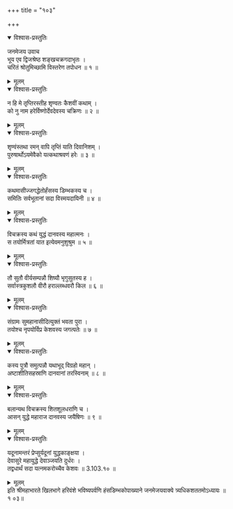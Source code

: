 +++
title = "१०३"

+++

<details open><summary>विश्वास-प्रस्तुतिः</summary>

जनमेजय उवाच  
भूय एव द्विजश्रेष्ठ शङ्खचक्रगदाभृतः ।  
चरितं श्रोतुमिच्छामि विस्तरेण तपोधन ॥ १ ॥
</details>

<details><summary>मूलम्</summary>

जनमेजय उवाच  
भूय एव द्विजश्रेष्ठ शङ्खचक्रगदाभृतः ।  
चरितं श्रोतुमिच्छामि विस्तरेण तपोधन ॥ १ ॥
</details>

<details open><summary>विश्वास-प्रस्तुतिः</summary>

न हि मे तृप्तिरस्तीह शृण्वतः कैशवीं कथाम् ।  
को नु नाम हरेर्विष्णोर्देवदेवस्य चक्रिणः ॥ २ ॥
</details>

<details><summary>मूलम्</summary>

न हि मे तृप्तिरस्तीह शृण्वतः कैशवीं कथाम् ।  
को नु नाम हरेर्विष्णोर्देवदेवस्य चक्रिणः ॥ २ ॥
</details>

<details open><summary>विश्वास-प्रस्तुतिः</summary>

शृण्वंस्तथा रमन् वापि तृप्तिं याति दिवानिशम् ।  
पुरुषार्थोऽयमेवैको यत्कथाश्रवणं हरेः ॥ ३ ॥
</details>

<details><summary>मूलम्</summary>

शृण्वंस्तथा रमन् वापि तृप्तिं याति दिवानिशम् ।  
पुरुषार्थोऽयमेवैको यत्कथाश्रवणं हरेः ॥ ३ ॥
</details>

<details open><summary>विश्वास-प्रस्तुतिः</summary>

कथमासीज्जगद्धेतोर्हंसस्य डिम्भकस्य च ।  
समितिः सर्वभूतानां सदा विस्मयदायिनी ॥ ४ ॥
</details>

<details><summary>मूलम्</summary>

कथमासीज्जगद्धेतोर्हंसस्य डिम्भकस्य च ।  
समितिः सर्वभूतानां सदा विस्मयदायिनी ॥ ४ ॥
</details>

<details open><summary>विश्वास-प्रस्तुतिः</summary>

विचक्रस्य कथं युद्धं दानवस्य महात्मनः ।  
स तयोर्मित्रतां यात इत्येवमनुशुश्रुम ॥ ५ ॥
</details>

<details><summary>मूलम्</summary>

विचक्रस्य कथं युद्धं दानवस्य महात्मनः ।  
स तयोर्मित्रतां यात इत्येवमनुशुश्रुम ॥ ५ ॥
</details>

<details open><summary>विश्वास-प्रस्तुतिः</summary>

तौ सुतौ वीर्यसम्पन्नौ शिष्यौ भृगुसुतस्य ह ।  
सर्वास्त्रकुशलौ वीरौ हराल्लब्धवरौ किल ॥ ६ ॥
</details>

<details><summary>मूलम्</summary>

तौ सुतौ वीर्यसम्पन्नौ शिष्यौ भृगुसुतस्य ह ।  
सर्वास्त्रकुशलौ वीरौ हराल्लब्धवरौ किल ॥ ६ ॥
</details>

<details open><summary>विश्वास-प्रस्तुतिः</summary>

संग्रामः सुमहानासीदित्युक्तं भवता पुरा ।  
तयोश्च नृपयोर्विप्र केशवस्य जगत्पतेः ॥ ७ ॥
</details>

<details><summary>मूलम्</summary>

संग्रामः सुमहानासीदित्युक्तं भवता पुरा ।  
तयोश्च नृपयोर्विप्र केशवस्य जगत्पतेः ॥ ७ ॥
</details>

<details open><summary>विश्वास-प्रस्तुतिः</summary>

कस्य पुत्रौ समुत्पन्नौ यथाभूद् विग्रहो महान् ।  
अष्टाशीतिसहस्राणि दानवानां तरस्विनाम् ॥ ८ ॥
</details>

<details><summary>मूलम्</summary>

कस्य पुत्रौ समुत्पन्नौ यथाभूद् विग्रहो महान् ।  
अष्टाशीतिसहस्राणि दानवानां तरस्विनाम् ॥ ८ ॥
</details>

<details open><summary>विश्वास-प्रस्तुतिः</summary>

बलान्यथ विचक्रस्य शितशूलधराणि च ।  
आसन् युद्धे महाराज दानवस्य जयैषिणः ॥ ९ ॥
</details>

<details><summary>मूलम्</summary>

बलान्यथ विचक्रस्य शितशूलधराणि च ।  
आसन् युद्धे महाराज दानवस्य जयैषिणः ॥ ९ ॥
</details>

<details open><summary>विश्वास-प्रस्तुतिः</summary>

यदूनामन्तरं प्रेप्सुर्यदूनां युद्धकाङ्क्षया ।  
देवासुरे महायुद्धे देवाञ्जयति दुर्धरः ।  
तद्वधार्थं सदा यत्नमकरोच्चैव केशवः ॥ 3.103.१० ॥
</details>

<details><summary>मूलम्</summary>

यदूनामन्तरं प्रेप्सुर्यदूनां युद्धकाङ्क्षया ।  
देवासुरे महायुद्धे देवाञ्जयति दुर्धरः ।  
तद्वधार्थं सदा यत्नमकरोच्चैव केशवः ॥ 3.103.१० ॥
</details>
इति श्रीमहाभारते खिलभागे हरिवंशे भविष्यपर्वणि हंसडिम्भकोपाख्याने जनमेजयवाक्ये त्र्यधिकशततमोऽध्यायः ॥१ ०३॥